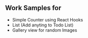 ## Work Samples for

- Simple Counter using React Hooks
- List (Add anyting to Todo List)
- Gallery view for random Images